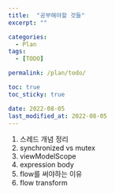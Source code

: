 ```yaml
---
title:  "공부해야할 것들"
excerpt: ""

categories:
  - Plan
tags:
  - [TODO]

permalink: /plan/todo/

toc: true
toc_sticky: true

date: 2022-08-05
last_modified_at: 2022-08-05
---
```

1. 스레드 개념 정리
2. synchronized vs mutex
3. viewModelScope
4. expression body
5. flow를 써야하는 이유
6. flow transform